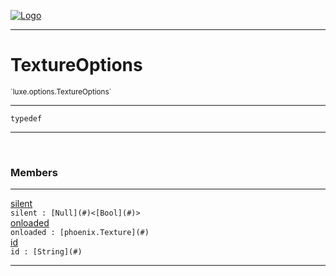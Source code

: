 
[![Logo](../../../images/logo.png)](../../../api/index.html)

---



<h1>TextureOptions</h1>
<small>`luxe.options.TextureOptions`</small>



---

`typedef`

---

&nbsp;
&nbsp;



<h3>Members</h3> <hr/><span class="member apipage">
                <a name="silent"><a class="lift" href="#silent">silent</a></a><div class="clear"></div><code class="signature apipage">silent : [Null](#)&lt;[Bool](#)&gt;</code><br/></span>
            <span class="small_desc_flat"></span><span class="member apipage">
                <a name="onloaded"><a class="lift" href="#onloaded">onloaded</a></a><div class="clear"></div><code class="signature apipage">onloaded : [phoenix.Texture](#)</code><br/></span>
            <span class="small_desc_flat"></span><span class="member apipage">
                <a name="id"><a class="lift" href="#id">id</a></a><div class="clear"></div><code class="signature apipage">id : [String](#)</code><br/></span>
            <span class="small_desc_flat"></span>







---

&nbsp;
&nbsp;
&nbsp;
&nbsp;